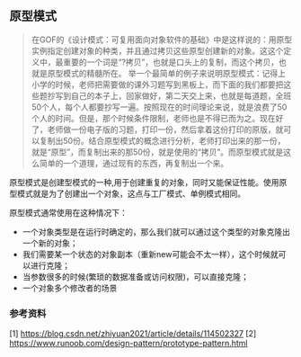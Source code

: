 ## 原型模式
> 在GOF的《设计模式：可复用面向对象软件的基础》中是这样说的：用原型实例指定创建对象的种类，并且通过拷贝这些原型创建新的对象。这这个定义中，最重要的一个词是“?拷贝”，也就是口头上的复制，而这个拷贝，也就是原型模式的精髓所在。
> 举一个最简单的例子来说明原型模式：记得上小学的时候，老师把需要做的课外习题写到黑板上，而下面的我们都要把这些题抄写到自己的本子上，回家做好，第二天交上来，也就是每道题，全班50个人，每个人都要抄写一遍。按照现在的时间理论来说，就是浪费了50个人的时间。但是，那个时候条件限制，老师也是不得已而为之。现在好了，老师做一份电子版的习题，打印一份，然后拿着这份打印的原版，就可以复制出50份。结合原型模式的概念进行分析，老师打印出来的那一份，就是“原型”，而复制出来的那50份，就是使用的“拷贝”。而原型模式就是这么简单的一个道理，通过现有的东西，再复制出一个来。

原型模式是创建型模式的一种,用于创建重复的对象，同时又能保证性能。使用原型模式就是为了创建出一个对象，这点与工厂模式、单例模式相同。

原型模式通常使用在这种情况下：

- 一个对象类型是在运行时确定的，那么我们就可以通过这个类型的对象克隆出一个新的对象；
- 我们需要某一个状态的对象副本（重新new可能会不太一样），这个时候就可以进行克隆；
- 当参数很多的时候(繁琐的数据准备或访问权限)，可以直接克隆；
- 一个对象多个修改者的场景

### 参考资料
[1] https://blog.csdn.net/zhiyuan2021/article/details/114502327
[2] https://www.runoob.com/design-pattern/prototype-pattern.html